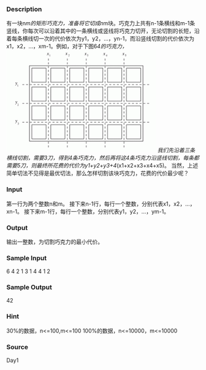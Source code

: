
### Description


有一块n*m的矩形巧克力，准备将它切成n*m块。巧克力上共有n-1条横线和m-1条竖线，你每次可以沿着其中的一条横线或竖线将巧克力切开，无论切割的长短，沿着每条横线切一次的代价依次为y1，y2，…，yn-1，而沿竖线切割的代价依次为x1，x2，…，xm-1。例如，对于下图6*4的巧克力，
![](/JudgeOnline/upload/201108/11(2).jpg)
我们先沿着三条横线切割，需要3刀，得到4条巧克力，然后再将这4条巧克力沿竖线切割，每条都需要5刀，则最终所花费的代价为y1+y2+y3+4*(x1+x2+x3+x4+x5)。
当然，上述简单切法不见得是最优切法，那么怎样切割该块巧克力，花费的代价最少呢？

### Input
第一行为两个整数n和m。
接下来n-1行，每行一个整数，分别代表x1，x2，…，xn-1。
接下来m-1行，每行一个整数，分别代表y1，y2，…，ym-1。

### Output
输出一整数，为切割巧克力的最小代价。

### Sample Input
6 4
2
1
3
1
4
4
1
2

### Sample Output
42
### Hint
30%的数据，n<=100,m<=100
100%的数据，n<=10000，m<=10000
 

### Source
Day1